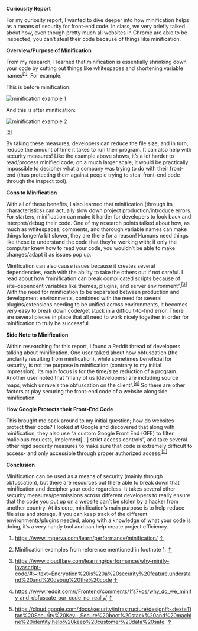 **Curiousity Report**

For my curiosity report, I wanted to dive deeper into how minification helps as a means of security for front-end code. In class, we very briefly talked about how, even though pretty much all websites in Chrome are able to be inspected, you can’t steal their code because of things like minification.

**Overview/Purpose of Minification**

From my research, I learned that minification is essentially shrinking down your code by cutting out things like whitespaces and shortening variable names<sup>[\[1\]](#footnote-1)</sup>. For example:

This is before minification:

![minification example 1](https://github.com/user-attachments/assets/5ee42d32-22a2-4924-b3a4-7aeb4c1b845b)


And this is after minification:

![minification example 2](https://github.com/user-attachments/assets/dcbbbb34-9cd1-4dd4-9b2d-b3abcbc54c52)


<sup>[\[2\]](#footnote-2)</sup>

By taking these measures, developers can reduce the file size, and in turn, reduce the amount of time it takes to run their program. It can also help with security measures! Like the example above shows, it’s a lot harder to read/process minified code; on a much larger scale, it would be practically impossible to decipher what a company was trying to do with their front-end (thus protecting them against people trying to steal front-end code through the inspect tool).

**Cons to Minification**

With all of these benefits, I also learned that minification (through its characteristics) can actually slow down project production/introduce errors. For starters, minification can make it harder for developers to look back and interpret/debug their code. One of my research points talked about how, as much as whitespaces, comments, and thorough variable names can make things longer/a bit slower, they are there for a reason! Humans need things like these to understand the code that they’re working with; if only the computer knew how to read your code, you wouldn’t be able to make changes/adapt it as issues pop up.

Minification can also cause issues because it creates several dependencies, each with the ability to take the others out if not careful. I read about how “minification can break complicated scripts because of site-dependent variables like themes, plugins, and server environment”.<sup>[\[3\]](#footnote-3)</sup> With the need for minification to be separated between production and development environments, combined with the need for several plugins/extensions needing to be unified across environments, it becomes very easy to break down code/get stuck in a difficult-to-find error. There are several pieces in place that all need to work nicely together in order for minification to truly be successful.

**Side Note to Minification**

Within researching for this report, I found a Reddit thread of developers talking about minification. One user talked about how obfuscation (the unclarity resulting from minification), while sometimes beneficial for security, is not the purpose in minification (contrary to my initial impression). Its main focus is for the time/size reduction of a program. Another user noted that “many of us \[developers\] are including source maps, which unravels the obfuscation on the client”.<sup>[\[4\]](#footnote-4)</sup> So there are other factors at play securing the front-end code of a website alongside minification.

**How Google Protects their Front-End Code**

This brought me back around to my initial question; how do websites protect their code? I looked at Google and discovered that along with minification, they also use “a custom Google Front End (GFE) to filter malicious requests, implement\[…\] strict access controls”, and take several other rigid security measures to make sure that code is extremely difficult to access- and only accessible through proper authorized access.<sup>[\[5\]](#footnote-5)</sup>

**Conclusion**

Minification can be used as a means of security (mainly through obfuscation), but there are resources out there able to break down that minification and decipher your code regardless. It takes several other security measures/permissions across different developers to really ensure that the code you put up on a website can’t be stolen by a hacker from another country. At its core, minification’s main purpose is to help reduce file size and storage. If you can keep track of the different environments/plugins needed, along with a knowledge of what your code is doing, it’s a very handy tool and can help create project efficiency.

1. <https://www.imperva.com/learn/performance/minification/> [↑](#footnote-ref-1)

2. Minification examples from reference mentioned in footnote 1. [↑](#footnote-ref-2)

3. <https://www.cloudflare.com/learning/performance/why-minify-javascript-code/#:~:text=Encryption%20is%20a%20security%20feature,understand%20and%20debug%20the%20code> [↑](#footnote-ref-3)

4. <https://www.reddit.com/r/Frontend/comments/1fs7kos/why_do_we_minify_and_obfuscate_our_code_no_really/> [↑](#footnote-ref-4)

5. <https://cloud.google.com/docs/security/infrastructure/design#:~:text=Titan%20Security%20Key.-,Secure%20boot%20stack%20and%20machine%20identity,help%20keep%20customer%20data%20safe>. [↑](#footnote-ref-5)
